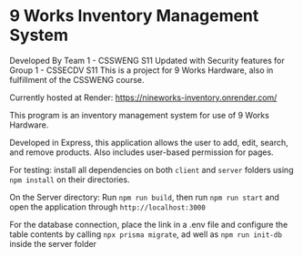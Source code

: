 # 9 Works Inventory Management System

Developed By Team 1 - CSSWENG S11
Updated with Security features for Group 1 - CSSECDV S11
This is a project for 9 Works Hardware, also in fulfillment of the CSSWENG course.

Currently hosted at Render: https://nineworks-inventory.onrender.com/

This program is an inventory management system for use of 9 Works Hardware.

Developed in Express, this application allows the user to add, edit, search, and remove products.
Also includes user-based permission for pages.

For testing:
install all dependencies on both `client` and `server` folders using ``npm install`` on their directories.

On the Server directory:
Run `npm run build`, then run `npm run start` and open the application through `http://localhost:3000`

For the database connection, place the link in a .env file and configure the table contents by calling `npx prisma migrate`, ad well as `npm run init-db` inside the server folder
